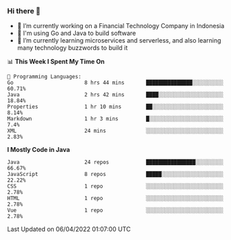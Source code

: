 ### Hi there 👋

<!--
**mazzama/mazzama** is a ✨ _special_ ✨ repository because its `README.md` (this file) appears on your GitHub profile.

Here are some ideas to get you started:

- 🔭 I’m currently working on ...
- 🌱 I’m currently learning ...
- 👯 I’m looking to collaborate on ...
- 🤔 I’m looking for help with ...
- 💬 Ask me about ...
- 📫 How to reach me: ...
- 😄 Pronouns: ...
- ⚡ Fun fact: ...
-->

- 🔭 I’m currently working on a Financial Technology Company in Indonesia
- :gun: I'm using Go and Java to build software
- 🌱 I’m currently learning microservices and serverless, and also learning many technology buzzwords to build it

<!--START_SECTION:waka-->
📊 **This Week I Spent My Time On** 

```text
💬 Programming Languages: 
Go                       8 hrs 44 mins       ███████████████░░░░░░░░░░   60.71% 
Java                     2 hrs 42 mins       ████░░░░░░░░░░░░░░░░░░░░░   18.84% 
Properties               1 hr 10 mins        ██░░░░░░░░░░░░░░░░░░░░░░░   8.14% 
Markdown                 1 hr 3 mins         █░░░░░░░░░░░░░░░░░░░░░░░░   7.4% 
XML                      24 mins             ░░░░░░░░░░░░░░░░░░░░░░░░░   2.83%

```

**I Mostly Code in Java** 

```text
Java                     24 repos            ████████████████░░░░░░░░░   66.67% 
JavaScript               8 repos             █████░░░░░░░░░░░░░░░░░░░░   22.22% 
CSS                      1 repo              ░░░░░░░░░░░░░░░░░░░░░░░░░   2.78% 
HTML                     1 repo              ░░░░░░░░░░░░░░░░░░░░░░░░░   2.78% 
Vue                      1 repo              ░░░░░░░░░░░░░░░░░░░░░░░░░   2.78%

```



 Last Updated on 06/04/2022 01:07:00 UTC
<!--END_SECTION:waka-->
